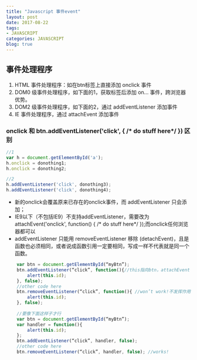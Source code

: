 ```yaml
---
title: "Javascript 事件event"
layout: post
date: 2017-08-22
tags:
- JAVASCRIPT
categories: JAVASCRIPT
blog: true
---
```


## 事件处理程序

1. HTML 事件处理程序：如在btn标签上直接添加 onclick 事件
2. DOM0 级事件处理程序，如下面的1，获取标签后添加 on... 事件，跨浏览器优势。
3. DOM2 级事件处理程序，如下面的2，通过 addEventListener 添加事件
4. IE 事件处理程序，通过 attachEvent 添加事件


### onclick 和 btn.addEventListener('click',  { /* do stuff here*/ }) 区别

```js
//1
var h = document.getElementById('a');
h.onclick = donothing1;
h.onclick = donothing2;

//2
h.addEventListener('click', donothing3);
h.addEventListener('click', donothing4);
```

- 新的onclick会覆盖原来已存在的onclick事件，而 addEventListener 只会添加；
- IE9以下（不包括IE9）不支持addEventListener，需要改为attachEvent('onclick', function() { /* do stuff here*/ });而onclick任何浏览器都可以
- addEventListener 只能用 removeEventListener 移除 (detachEvent)，且是函数也必须相同，或者说成函数引用一定要相同，写成一样不代表就是同一个函数。

```js
	var btn = document.getElementById(“myBtn”);
	btn.addEventListener(“click”, function(){//this指向btn，attachEvent 的this却是指向window
		alert(this.id);
	}, false);
	//other code here
	btn.removeEventListener(“click”, function(){ //won’t work!不发挥作用
		alert(this.id);
	}, false);
	
	//要像下面这样子才行
	var btn = document.getElementById(“myBtn”);
	var handler = function(){
		alert(this.id);
	};
	btn.addEventListener(“click”, handler, false);
	//other code here
	btn.removeEventListener(“click”, handler, false); //works!
```

